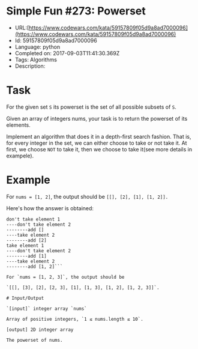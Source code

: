 # Simple Fun #273: Powerset

 - URL:[https://www.codewars.com/kata/59157809f05d9a8ad7000096](https://www.codewars.com/kata/59157809f05d9a8ad7000096)
 - Id: 59157809f05d9a8ad7000096
 - Language: python
 - Completed on: 2017-09-03T11:41:30.369Z
 - Tags: Algorithms
 - Description:
# Task
For the given set `S` its powerset is the set of all possible subsets of `S`.

Given an array of integers nums, your task is to return the powerset of its elements.

Implement an algorithm that does it in a depth-first search fashion. That is, for every integer in the set, we can either choose to take or not take it. At first, we choose `NOT` to take it, then we choose to take it(see more details in exampele).

# Example

For `nums = [1, 2]`, the output should be `[[], [2], [1], [1, 2]].`

Here's how the answer is obtained:
```
don't take element 1
----don't take element 2
--------add []
----take element 2
--------add [2]
take element 1
----don't take element 2
--------add [1]
----take element 2
--------add [1, 2]```

For `nums = [1, 2, 3]`, the output should be 

`[[], [3], [2], [2, 3], [1], [1, 3], [1, 2], [1, 2, 3]]`.

# Input/Output

`[input]` integer array `nums`

Array of positive integers, `1 ≤ nums.length ≤ 10`.

[output] 2D integer array

The powerset of nums.
